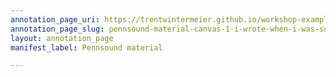```yaml
---
annotation_page_uri: https://trentwintermeier.github.io/workshop-example-pennsound/annotations/pennsound-material-canvas-1-i-wrote-when-i-was-supossed-to-be-working.json
annotation_page_slug: pennsound-material-canvas-1-i-wrote-when-i-was-supossed-to-be-working
layout: annotation_page
manifest_label: Pennsound material

---
```

